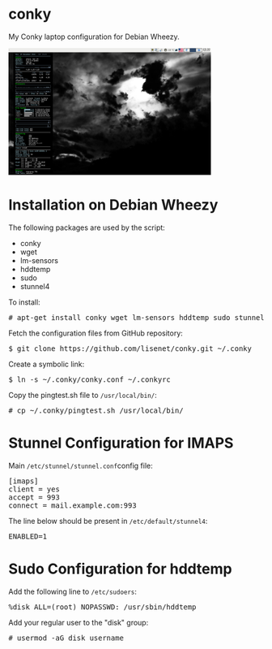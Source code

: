 conky
=====

My Conky laptop configuration for Debian Wheezy.

<img src='1280x800.png' width='400px'>

# Installation on Debian Wheezy

The following packages are used by the script:
 
* conky
* wget
* lm-sensors
* hddtemp
* sudo
* stunnel4
 
To install:

<pre># apt-get install conky wget lm-sensors hddtemp sudo stunnel4 git</pre>

Fetch the configuration files from GitHub repository:

<pre>$ git clone https://github.com/lisenet/conky.git ~/.conky</pre>

Create a symbolic link:

<pre>$ ln -s ~/.conky/conky.conf ~/.conkyrc</pre>

Copy the pingtest.sh file to <code>/usr/local/bin/</code>:

<pre># cp ~/.conky/pingtest.sh /usr/local/bin/</pre>

# Stunnel Configuration for IMAPS
Main <code>/etc/stunnel/stunnel.conf</code >config file:
<pre>[imaps]
client = yes
accept = 993
connect = mail.example.com:993</pre>

The line below should be present in <code>/etc/default/stunnel4</code>:
<pre>ENABLED=1</pre>

# Sudo Configuration for hddtemp

Add the following line to <code>/etc/sudoers</code>:
<pre>%disk ALL=(root) NOPASSWD: /usr/sbin/hddtemp</pre>
Add your regular user to the "disk" group:
<pre># usermod -aG disk username</pre>

